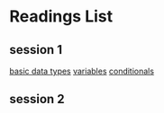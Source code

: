 # Readings List

## session 1

[basic data types](https://realpython.com/python-data-types/)
[variables](https://realpython.com/python-variables/)
[conditionals](https://realpython.com/python-conditional-statements/)


## session 2
